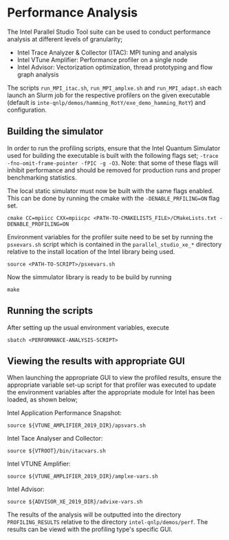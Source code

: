 # Performance Analysis

The Intel Parallel Studio Tool suite can be used to conduct performance analysis at different levels of granularity;

- Intel Trace Analyzer & Collector (ITAC): MPI tuning and analysis
- Intel VTune Amplifier: Performance profiler on a single node
- Intel Advisor: Vectorization optimization, thread prototyping and flow graph analysis

The scripts `run_MPI_itac.sh`, `run_MPI_amplxe.sh` and `run_MPI_adapt.sh` each launch an Slurm job for the respective profilers on the given executable (default is `inte-qnlp/demos/hamming_RotY/exe_demo_hamming_RotY`) and configuration.

## Building the simulator
In order to run the profiling scripts, ensure that the Intel Quantum Simulator used for building the executable is built with the following flags set; `-trace -fno-omit-frame-pointer -fPIC -g -O3`. Note: that some of these flags will inhibit performance and should be removed for production runs and proper benchmarking statistics.

The local static simulator must now be built with the same flags enabled. This can be done by running the cmake with the `-DENABLE_PRFILING=ON` flag set.

```
cmake CC=mpiicc CXX=mpiicpc <PATH-TO-CMAKELISTS_FILE>/CMakeLists.txt -DENABLE_PROFILING=ON
```

Environment variables for the profiler suite need to be set by running the `psxevars.sh` script which is contained in the `parallel_studio_xe_*` directory relative to the install location of the  Intel library being used.

```
source <PATH-TO-SCRIPT>/psxevars.sh
```

Now the simmulator library is ready to be build by running

```
make
```

## Running the scripts
After setting up the usual environment variables, execute
```
sbatch <PERFORMANCE-ANALYSIS-SCRIPT>
```

## Viewing the results with appropriate GUI

When launching the appropriate GUI to view the profiled results, ensure the appropriate variable set-up script for that profiler was executed to update the environment variables after the appropriate module for Intel has been loaded, as shown below;

Intel Application Performance Snapshot:
```
source ${VTUNE_AMPLIFIER_2019_DIR}/apsvars.sh
```

Intel Tace Analyser and Collector:
```
source ${VTROOT}/bin/itacvars.sh
```

Intel VTUNE Amplifier:
```
source ${VTUNE_AMPLIFIER_2019_DIR}/amplxe-vars.sh
```

Intel Advisor:
```
source ${ADVISOR_XE_2019_DIR}/advixe-vars.sh
```



The results of the analysis will be outputted into the directory `PROFILING_RESULTS` relative to the directory `intel-qnlp/demos/perf`. The results can be viewd with the profiling type's specific GUI.
